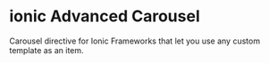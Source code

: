 # ionic Advanced Carousel
Carousel directive for Ionic Frameworks that let you use any custom template as an item.

